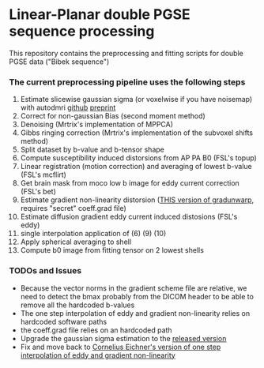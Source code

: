 # Linear-Planar double PGSE sequence processing

This repository contains the preprocessing and fitting scripts for double PGSE data ("Bibek sequence")


### The current preprocessing pipeline uses the following steps

1. Estimate slicewise gaussian sigma (or voxelwise if you have noisemap) with autodmri [github](https://github.com/samuelstjean/autodmri) [preprint](https://www.biorxiv.org/content/10.1101/686436v3)
2. Correct for non-gaussian Bias (second moment method)  
3. Denoising (Mrtrix's implementation of MPPCA)  
4. Gibbs ringing correction (Mrtrix's implementation of the subvoxel shifts method)  
5. Split dataset by b-value and b-tensor shape  
6. Compute susceptibility induced distorsions from AP PA B0 (FSL's topup)  
7. Linear registration (motion correction) and averaging of lowest b-value (FSL's mcflirt)  
8. Get brain mask from moco low b image for eddy current correction (FSL's bet)  
9. Estimate gradient non-linearity distorsion ([THIS version of gradunwarp](https://github.com/mpaquette/gradunwarp), requires "secret" coeff.grad file)  
10. Estimate diffusion gradient eddy current induced distosions (FSL's eddy)
11. single interpolation application of (6) (9) (10)  
12. Apply spherical averaging to shell  
13. Compute b0 image from fitting tensor on 2 lowest shells  



### TODOs and Issues
* Because the vector norms in the gradient scheme file are relative, we need to detect the bmax probably from the DICOM header to be able to remove all the hardcoded b-values  
* The one step interpolation of eddy and gradient non-linearity relies on hardcoded software paths  
* the coeff.grad file relies on an hardcoded path  
* Upgrade the gaussian sigma estimation to the [released version](https://github.com/samuelstjean/autodmri)
* Fix and move back to [Cornelius Eichner's version of one step interpolation of eddy and gradient non-linearity](https://github.com/cornelius-eichner/onestep_eddy_nlgc)  





